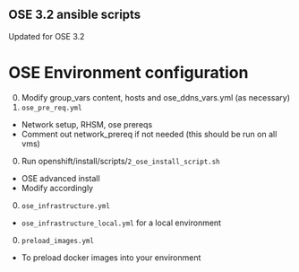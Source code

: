 OSE 3.2 ansible scripts
---

Updated for OSE 3.2  

# OSE Environment configuration
0. Modify group_vars content, hosts and ose_ddns_vars.yml (as necessary)
0. `ose_pre_req.yml` 
  * Network setup, RHSM, ose prereqs
  * Comment out network_prereq if not needed (this should be run on all vms)
0. Run openshift/install/scripts/`2_ose_install_script.sh`
  * OSE advanced install
  * Modify accordingly
0. `ose_infrastructure.yml`
  * `ose_infrastructure_local.yml` for a local environment
0. `preload_images.yml`
  * To preload docker images into your environment
  